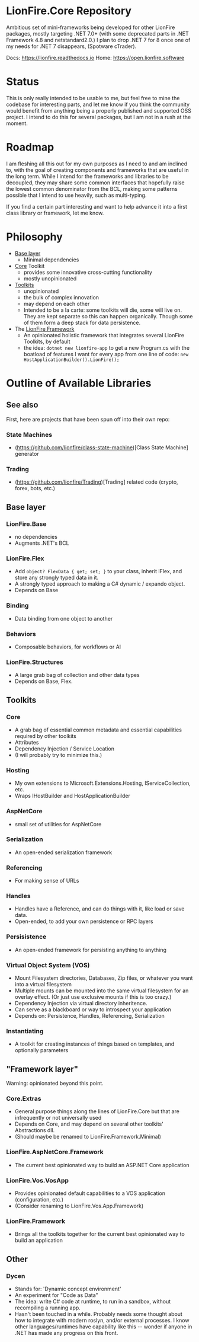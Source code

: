 
# LionFire.Core Repository

Ambitious set of mini-frameworks being developed for other LionFire packages, mostly targeting .NET 7.0+ (with some deprecated parts in .NET Framework 4.8 and netstandard2.0.)  I plan to drop .NET 7 for 8 once one of my needs for .NET 7 disappears, (Spotware cTrader).

Docs: https://lionfire.readthedocs.io
Home: https://open.lionfire.software

# Status

This is only really intended to be usable to me, but feel free to mine the codebase for interesting parts, and let me know if you think the community would benefit from anything being a properly published and supported OSS project.  I intend to do this for several packages, but I am not in a rush at the moment.

# Roadmap

I am fleshing all this out for my own purposes as I need to and am inclined to, with the goal of creating components and frameworks that are useful in the long term.  While I intend for the frameworks and libraries to be decoupled, they may share some common interfaces that hopefully raise the lowest common denominator from the BCL, making some patterns possible that I intend to use heavily, such as multi-typing.

If you find a certain part interesting and want to help advance it into a first class library or framework, let me know.

# Philosophy

- [Base layer](#base-layer)
  - Minimal dependencies
- [Core](#core) Toolkit
  - provides some innovative cross-cutting functionality
  - mostly unopinionated
- [Toolkits](#toolkits)
  - unopinionated
  - the bulk of complex innovation
  - may depend on each other
  - Intended to be a la carte: some toolkits will die, some will live on.  They are kept separate so this can happen organically.  Though some of them form a deep stack for data persistence.
- The [LionFire Framework](#framework-layer)
  - An opinionated holistic framework that integrates several LionFire Toolkits, by default
  - the idea: `dotnet new lionfire-app` to get a new Program.cs with the boatload of features I want for every app from one line of code: `new HostApplicationBuilder().LionFire();`

# Outline of Available Libraries

## See also

First, here are projects that have been spun off into their own repo:

### State Machines

 - (https://github.com/lionfire/class-state-machine)[Class State Machine] generator

### Trading

 - (https://github.com/lionfire/Trading)[Trading] related code (crypto, forex, bots, etc.)

## Base layer

### LionFire.Base

- no dependencies
- Augments .NET's BCL

### LionFire.Flex

- Add `object? FlexData { get; set; }` to your class, inherit IFlex, and store any strongly typed data in it.
- A strongly typed approach to making a C# dynamic / expando object.
- Depends on Base

### Binding

- Data binding from one object to another

### Behaviors

- Composable behaviors, for workflows or AI

### LionFire.Structures

- A large grab bag of collection and other data types
- Depends on Base, Flex.

## Toolkits

### Core

- A grab bag of essential common metadata and essential capabilities required by other toolkits
- Attributes
- Dependency Injection / Service Location
- (I will probably try to minimize this.)

### Hosting

- My own extensions to Microsoft.Extensions.Hosting, IServiceCollection, etc.
- Wraps IHostBuilder and HostApplicationBuilder

### AspNetCore

- small set of utilities for AspNetCore

### Serialization

- An open-ended serialization framework

### Referencing

- For making sense of URLs

### Handles

- Handles have a Reference, and can do things with it, like load or save data.
- Open-ended, to add your own persistence or RPC layers

### Persisistence

- An open-ended framework for persisting anything to anything

### Virtual Object System (VOS)

 - Mount Filesystem directories, Databases, Zip files, or whatever you want into a virtual filesystem
 - Multiple mounts can be mounted into the same virtual filesystem for an overlay effect.  (Or just use exclusive mounts if this is too crazy.)
 - Dependency Injection via virtual directory inheritence.
 - Can serve as a blackboard or way to introspect your application
 - Depends on: Persistence, Handles, Referencing, Serialization

### Instantiating

 - A toolkit for creating instances of things based on templates, and optionally parameters

## "Framework layer"

Warning: opinionated beyond this point.

### Core.Extras

- General purpose things along the lines of LionFire.Core but that are infrequently or not universally used
- Depends on Core, and may depend on several other toolkits' Abstractions dll.
- (Should maybe be renamed to LionFire.Framework.Minimal)

### LionFire.AspNetCore.Framework

- The current best opinionated way to build an ASP.NET Core application

### LionFire.Vos.VosApp

- Provides opinionated default capabilities to a VOS application (configuration, etc.)
- (Consider renaming to LionFire.Vos.App.Framework)

### LionFire.Framework

- Brings all the toolkits together for the current best opinionated way to build an application

## Other

### Dycen

- Stands for: 'Dynamic concept environment'
- An experiment for "Code as Data"
- The idea: write C# code at runtime, to run in a sandbox, without recompiling a running app.
- Hasn't been touched in a while.  Probably needs some thought about how to integrate with modern roslyn, and/or external processes.  I know other languages/runtimes have capability like this -- wonder if anyone in .NET has made any progress on this front.
